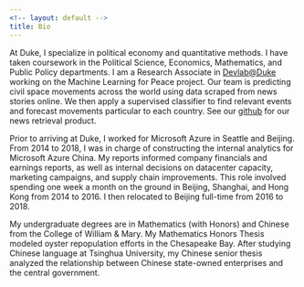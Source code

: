 ```yaml
---
<!-- layout: default -->
title: Bio
---
```


<!-- ## Bio -->

At Duke, I specialize in political economy and quantitative methods. I have taken coursework in the Political Science, Economics, Mathematics, and Public Policy departments. I am a Research Associate in [Devlab@Duke](https://www.devlabduke.com/) working on the Machine Learning for Peace project. Our team is predicting civil space movements across the world using data scraped from news stories online. We then apply a supervised classifier to find relevant events and forecast movements particular to each country. See our [github](https://github.com/akankshanb/peace-pipeline) for our news retrieval product.

Prior to arriving at Duke, I worked for Microsoft Azure in Seattle and Beijing. From 2014 to 2018, I was in charge of constructing the internal analytics for Microsoft Azure China. My reports informed company financials and earnings reports, as well as internal decisions on datacenter capacity, marketing campaigns, and supply chain improvements. This role involved spending one week a month on the ground in Beijing, Shanghai, and Hong Kong from 2014 to 2016. I then relocated to Beijing full-time from 2016 to 2018.

My undergraduate degrees are in Mathematics (with Honors) and Chinese from the College of William & Mary. My Mathematics Honors Thesis modeled oyster repopulation efforts in the Chesapeake Bay. After studying Chinese language at Tsinghua University, my Chinese senior thesis analyzed the relationship between Chinese state-owned enterprises and the central government.
